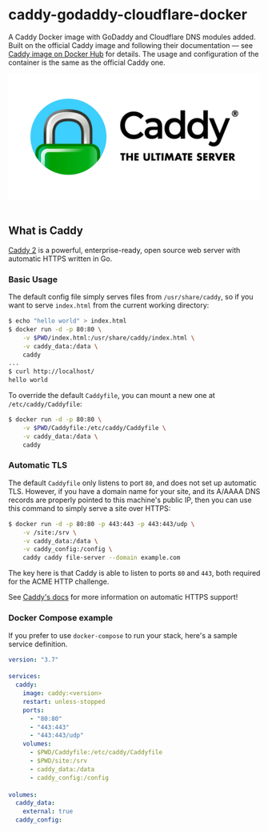 # caddy-godaddy-cloudflare-docker
A Caddy Docker image with GoDaddy and Cloudflare DNS modules added. Built on the official Caddy image and following their documentation — see [Caddy image on Docker Hub](https://hub.docker.com/_/caddy) for details. The usage and configuration of the container is the same as the official Caddy one.

<p align="center">
  <img width="600" src="https://raw.githubusercontent.com/docker-library/docs/7f3881a28c29ed29bb1a38681b95bd785a8a6da5/caddy/logo.png" alt="Caddy"><br><br>
</p>

## What is Caddy
[Caddy 2](https://caddyserver.com) is a powerful, enterprise-ready, open source web server with automatic HTTPS written in Go.

### Basic Usage
The default config file simply serves files from `/usr/share/caddy`, so if you want to serve `index.html` from the current working directory:

```sh
$ echo "hello world" > index.html
$ docker run -d -p 80:80 \
    -v $PWD/index.html:/usr/share/caddy/index.html \
    -v caddy_data:/data \
    caddy
...
$ curl http://localhost/
hello world
```


To override the default `Caddyfile`, you can mount a new one at `/etc/caddy/Caddyfile`:
```sh
$ docker run -d -p 80:80 \
    -v $PWD/Caddyfile:/etc/caddy/Caddyfile \
    -v caddy_data:/data \
    caddy
```

### Automatic TLS

The default `Caddyfile` only listens to port `80`, and does not set up automatic TLS. However, if you have a domain name for your site, and its A/AAAA DNS records are properly pointed to this machine's public IP, then you can use this command to simply serve a site over HTTPS:

```sh
$ docker run -d -p 80:80 -p 443:443 -p 443:443/udp \
    -v /site:/srv \
    -v caddy_data:/data \
    -v caddy_config:/config \
    caddy caddy file-server --domain example.com
```

The key here is that Caddy is able to listen to ports `80` and `443`, both required for the ACME HTTP challenge.

See [Caddy's docs](https://caddyserver.com/docs/automatic-https) for more information on automatic HTTPS support!

### Docker Compose example

If you prefer to use `docker-compose` to run your stack, here's a sample service definition.

```yaml
version: "3.7"

services:
  caddy:
    image: caddy:<version>
    restart: unless-stopped
    ports:
      - "80:80"
      - "443:443"
      - "443:443/udp"
    volumes:
      - $PWD/Caddyfile:/etc/caddy/Caddyfile
      - $PWD/site:/srv
      - caddy_data:/data
      - caddy_config:/config

volumes:
  caddy_data:
    external: true
  caddy_config:
```
